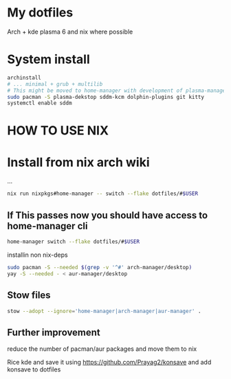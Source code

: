 # My dotfiles

Arch + kde plasma 6 and nix where possible

# System install
```bash
archinstall
# ... minimal + grub + multilib
# This might be moved to home-manager with development of plasma-manager
sudo pacman -S plasma-dekstop sddm-kcm dolphin-plugins git kitty
systemctl enable sddm
```
# HOW TO USE NIX

# Install from nix arch wiki
...
```bash
nix run nixpkgs#home-manager -- switch --flake dotfiles/#$USER
```
## If This passes now you should have access to home-manager cli
```bash
home-manager switch --flake dotfiles/#$USER
```

installin non nix-deps
```bash
sudo pacman -S --needed $(grep -v '^#' arch-manager/desktop)
yay -S --needed - < aur-manager/desktop
```

## Stow files
```bash
stow --adopt --ignore='home-manager|arch-manager|aur-manager' .
```


## Further improvement
reduce the number of pacman/aur packages and move them to nix

Rice kde and save it using
https://github.com/Prayag2/konsave
and add konsave to dotfiles
